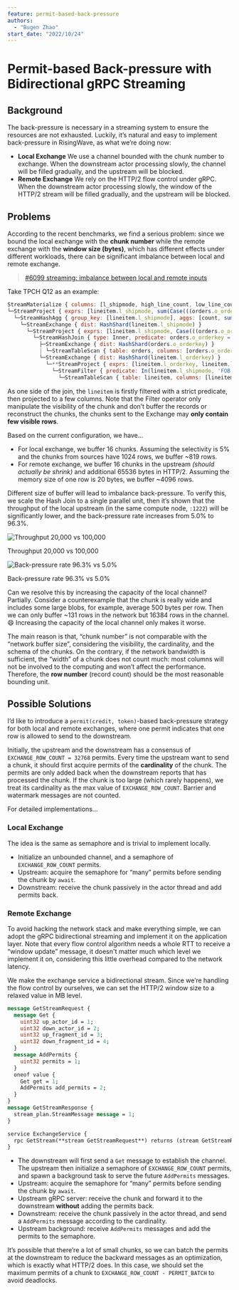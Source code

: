 ```yaml
---
feature: permit-based-back-pressure
authors:
  - "Bugen Zhao"
start_date: "2022/10/24"
---
```


# Permit-based Back-pressure with Bidirectional gRPC Streaming

## Background

The back-pressure is necessary in a streaming system to ensure the resources are not exhausted. Luckily, it’s natural and easy to implement back-pressure in RisingWave, as what we’re doing now:

- **Local Exchange**
We use a channel bounded with the chunk number to exchange. When the downstream actor processing slowly, the channel will be filled gradually, and the upstream will be blocked.
- **Remote Exchange**
We rely on the HTTP/2 flow control under gRPC. When the downstream actor processing slowly, the window of the HTTP/2 stream will be filled gradually, and the upstream will be blocked.

## Problems

According to the recent benchmarks, we find a serious problem: since we bound the local exchange with the **chunk number** while the remote exchange with the **window size (bytes)**, which has different effects under different workloads, there can be significant imbalance between local and remote exchange.

> [#6099 streaming: imbalance between local and remote inputs](https://github.com/risingwavelabs/risingwave/issues/6099)

Take TPCH Q12 as an example:

```jsx
StreamMaterialize { columns: [l_shipmode, high_line_count, low_line_count], pk_columns: [l_shipmode] }
└─StreamProject { exprs: [lineitem.l_shipmode, sum(Case(((orders.o_orderpriority = '1-URGENT':Varchar) OR (orders.o_orderpriority = '2-HIGH':Varchar)), 1:Int32, 0:Int32)), sum(Case(((orders.o_orderpriority <> '1-URGENT':Varchar) AND (orders.o_orderpriority <> '2-HIGH':Varchar)), 1:Int32, 0:Int32))] }
  └─StreamHashAgg { group_key: [lineitem.l_shipmode], aggs: [count, sum(Case(((orders.o_orderpriority = '1-URGENT':Varchar) OR (orders.o_orderpriority = '2-HIGH':Varchar)), 1:Int32, 0:Int32)), sum(Case(((orders.o_orderpriority <> '1-URGENT':Varchar) AND (orders.o_orderpriority <> '2-HIGH':Varchar)), 1:Int32, 0:Int32))] }
    └─StreamExchange { dist: HashShard(lineitem.l_shipmode) }
      └─StreamProject { exprs: [lineitem.l_shipmode, Case(((orders.o_orderpriority = '1-URGENT':Varchar) OR (orders.o_orderpriority = '2-HIGH':Varchar)), 1:Int32, 0:Int32), Case(((orders.o_orderpriority <> '1-URGENT':Varchar) AND (orders.o_orderpriority <> '2-HIGH':Varchar)), 1:Int32, 0:Int32), orders.o_orderkey, lineitem.l_orderkey, lineitem.l_linenumber] }
        └─StreamHashJoin { type: Inner, predicate: orders.o_orderkey = lineitem.l_orderkey, output: [orders.o_orderpriority, lineitem.l_shipmode, orders.o_orderkey, lineitem.l_orderkey, lineitem.l_linenumber] }
          ├─StreamExchange { dist: HashShard(orders.o_orderkey) }
          | └─StreamTableScan { table: orders, columns: [orders.o_orderkey, orders.o_orderpriority], pk: [orders.o_orderkey], dist: UpstreamHashShard(orders.o_orderkey) }
          └─StreamExchange { dist: HashShard(lineitem.l_orderkey) }
            └─**StreamProject { exprs: [lineitem.l_orderkey, lineitem.l_shipmode, lineitem.l_linenumber] }
              └─StreamFilter { predicate: In(lineitem.l_shipmode, 'FOB':Varchar, 'SHIP':Varchar) AND (lineitem.l_commitdate < lineitem.l_receiptdate) AND (lineitem.l_shipdate < lineitem.l_commitdate) AND (lineitem.l_receiptdate >= '1994-01-01':Varchar::Date) AND (lineitem.l_receiptdate < ('1994-01-01':Varchar::Date + '1 year 00:00:00':Interval)) }
                └─StreamTableScan { table: lineitem, columns: [lineitem.l_orderkey, lineitem.l_shipmode, lineitem.l_linenumber, lineitem.l_shipdate, lineitem.l_commitdate, lineitem.l_receiptdate], pk: [lineitem.l_orderkey, lineitem.l_linenumber], dist: UpstreamHashShard(lineitem.l_orderkey, lineitem.l_linenumber) }**
```

As one side of the join, the `lineitem` is firstly filtered with a strict predicate, then projected to a few columns. Note that the Filter operator only manipulate the visibility of the chunk and don’t buffer the records or reconstruct the chunks, the chunks sent to the Exchange may **only contain few visible rows**.

Based on the current configuration, we have…

- For local exchange, we buffer 16 chunks. Assuming the selectivity is 5% and the chunks from sources have 1024 rows, we buffer ~819 rows.
- For remote exchange, we buffer 16 chunks in the upstream *(should actually be shrink)* and additional 65536 bytes in HTTP/2. Assuming the memory size of one row is 20 bytes, we buffer ~4096 rows.

Different size of buffer will lead to imbalance back-pressure. To verify this, we scale the Hash Join to a single parallel unit, then it’s shown that the throughput of the local upstream (in the same compute node, `:1222`) will be significantly lower, and the back-pressure rate increases from 5.0% to 96.3%.

![Throughput 20,000 vs 100,000](Permit-based%20Back-pressure%20with%20Bidirectional%20gRPC%20a11d74903c9b4784b14010a2886f5093/Untitled.png)

Throughput 20,000 vs 100,000

![Back-pressure rate 96.3% vs 5.0%](Permit-based%20Back-pressure%20with%20Bidirectional%20gRPC%20a11d74903c9b4784b14010a2886f5093/Untitled%201.png)

Back-pressure rate 96.3% vs 5.0%

Can we resolve this by increasing the capacity of the local channel? Partially. Consider a counterexample that the chunk is really wide and includes some large blobs, for example, average 500 bytes per row. Then we can only buffer ~131 rows in the network but 16384 rows in the channel. 😄 Increasing the capacity of the local channel only makes it worse.

The main reason is that, “chunk number” is not comparable with the “network buffer size”, considering the visibility, the cardinality, and the schema of the chunks. On the contrary, if the network bandwidth is sufficient, the “width” of a chunk does not count much: most columns will not be involved to the computing and won’t affect the performance. Therefore, the **row number** (record count) should be the most reasonable bounding unit.

## Possible Solutions

I’d like to introduce a `permit(credit, token)`-based back-pressure strategy for both local and remote exchanges, where one permit indicates that one row is allowed to send to the downstream.

Initially, the upstream and the downstream has a consensus of `EXCHANGE_ROW_COUNT = 32768` permits. Every time the upstream want to send a chunk, it should first acquire permits of the **cardinality** of the chunk. The permits are only added back when the downstream reports that has processed the chunk. If the chunk is too large (which rarely happens), we treat its cardinality as the max value of `EXCHANGE_ROW_COUNT`. Barrier and watermark messages are not counted.

For detailed implementations…

### Local Exchange

The idea is the same as semaphore and is trivial to implement locally.

- Initialize an unbounded channel, and a semaphore of `EXCHANGE_ROW_COUNT` permits.
- Upstream: acquire the semaphore for “many” permits before sending the chunk by `await`.
- Downstream: receive the chunk passively in the actor thread and add permits back.

### Remote Exchange

To avoid hacking the network stack and make everything simple, we can adopt the gRPC bidirectional streaming and implement it on the application layer. Note that every flow control algorithm needs a whole RTT to receive a “window update” message, it doesn't matter much which level we implement it on, considering this little overhead compared to the network latency.

We make the exchange service a bidirectional stream. Since we’re handling the flow control by ourselves, we can set the HTTP/2 window size to a relaxed value in MB level.

```protobuf
message GetStreamRequest {
  message Get {
    uint32 up_actor_id = 1;
    uint32 down_actor_id = 2;
    uint32 up_fragment_id = 3;
    uint32 down_fragment_id = 4;
  }
  message AddPermits {
    uint32 permits = 1;
  }
  oneof value {
    Get get = 1;
    AddPermits add_permits = 2;
  }
}
message GetStreamResponse {
  stream_plan.StreamMessage message = 1;
}

service ExchangeService {
  rpc GetStream(**stream GetStreamRequest**) returns (stream GetStreamResponse);
}
```

- The downstream will first send a `Get` message to establish the channel. The upstream then initialize a semaphore of `EXCHANGE_ROW_COUNT` permits, and spawn a background task to serve the future `AddPermits` messages.
- Upstream: acquire the semaphore for “many” permits before sending the chunk by `await`.
- Upstream gRPC server: receive the chunk and forward it to the downstream **without** adding the permits back.
- Downstream: receive the chunk passively in the actor thread, and send a `AddPermits` message according to the cardinality.
- Upstream background: receive `AddPermits` messages and add the permits to the semaphore.

It’s possible that there’re a lot of small chunks, so we can batch the permits at the downstream to reduce the backward messages as an optimization, which is exactly what HTTP/2 does. In this case, we should set the maximum permits of a chunk to `EXCHANGE_ROW_COUNT - PERMIT_BATCH` to avoid deadlocks.
